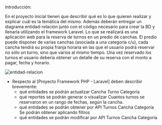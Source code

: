 Introducción:

En el proyecto inicial tienen que describir qué es lo que quieren realizar y explicar cuál es la temática del mismo. Además deberán entregar un diagrama entidad-relación junto con el código necesario para crear la BD y llenarla utilizando el framework Laravel.
Lo que se realizará es una aplicación web para la reserva de turnos en un predio de canchas. El predio puede disponer de varias canchas (asociada a una categoría c/u), cada cancha tendrá su propia franja horaria en las que el usuario podrá reservar no sólo un turno, sino que varios al mismo tiempo. Una vez reservado los turnos el usuario debería obtener un detalle de su reserva con el monto a pagar, fecha y horario.


![entidad-relacion](https://github.com/iaw-2023/TechTitans/blob/0f2574a1c1ca8dc2e6a6150f20956f0485f4f068/entidad-relacion.png)


- Respecto al [Proyecto Framework PHP - Laravel] deben describir brevemente:
    - qué entidades se podrán actualizar
Cancha
Turno 
Categoría
    - qué reportes se podrán generar o visualizar
Cuantos turnos se reservaron en un rango de fechas, según la cancha.
    - qué entidades se podrán obtener por API
Turnos
Cancha
Categoría
Se podrán obtener aplicando filtros
    - qué entidades se podrán modificar por API
Turnos
Cancha
Categoria
